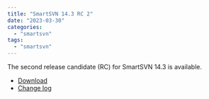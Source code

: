 ```yaml
---
title: "SmartSVN 14.3 RC 2"
date: "2023-03-30"
categories: 
  - "smartsvn"
tags: 
  - "smartsvn"
---
```


The second release candidate (RC) for SmartSVN 14.3 is available.

- [Download](https://www.smartsvn.com/preview/)
- [Change log](https://www.smartsvn.com/documents/smartsvn/changelog-eap.txt)
